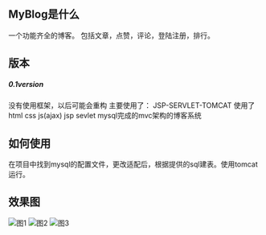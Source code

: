 ## MyBlog是什么
一个功能齐全的博客。
包括文章，点赞，评论，登陆注册，排行。
## 版本
##### 0.1version
没有使用框架，以后可能会重构
主要使用了：
JSP-SERVLET-TOMCAT
使用了html css js(ajax) jsp sevlet mysql完成的mvc架构的博客系统
## 如何使用
在项目中找到mysql的配置文件，更改适配后，根据提供的sql建表。使用tomcat运行。
## 效果图
![图1](https://github.com/BlackmodeN/JAVA-Blog/blob/master/WebRoot/img/01.png)
![图2](https://github.com/BlackmodeN/JAVA-Blog/blob/master/WebRoot/img/02.png)
![图3](https://github.com/BlackmodeN/JAVA-Blog/blob/master/WebRoot/img/03.png)


